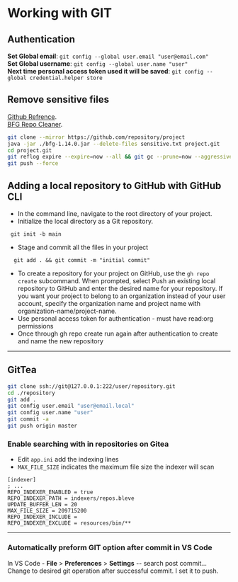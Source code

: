 # Working with GIT

## Authentication

**Set Global email**: `git config --global user.email "user@email.com"`  
**Set Global username**: `git config --global user.name "user"`  
**Next time personal access token used it will be saved**: `git config --global credential.helper store`  

## Remove sensitive files

[Github Refrence](https://docs.github.com/en/authentication/keeping-your-account-and-data-secure/removing-sensitive-data-from-a-repository).  
[BFG Repo Cleaner](https://rtyley.github.io/bfg-repo-cleaner/).

```bash
git clone --mirror https://github.com/repository/project
java -jar ./bfg-1.14.0.jar --delete-files sensitive.txt project.git
cd project.git
git reflog expire --expire=now --all && git gc --prune=now --aggressive
git push --force
```

## Adding a local repository to GitHub with GitHub CLI

- In the command line, navigate to the root directory of your project.
- Initialize the local directory as a Git repository.

```
 git init -b main
```

- Stage and commit all the files in your project

```
  git add . && git commit -m "initial commit"
```

- To create a repository for your project on GitHub, use the `gh repo create` subcommand. When prompted, select Push an existing local repository to GitHub and enter the desired name for your repository. If you want your project to belong to an organization instead of your user account, specify the organization name and project name with organization-name/project-name.
- Use personal access token for authentication - must have read:org permissions
- Once through gh repo create run again after authentication to create and name the new repository

---

## GitTea

```bash
git clone ssh://git@127.0.0.1:222/user/repository.git 
cd ./repository 
git add .
git config user.email "user@email.local" 
git config user.name "user" 
git commit -a
git push origin master
```

### Enable searching with in repositories on Gitea

- Edit `app.ini` add the indexing lines
- `MAX_FILE_SIZE` indicates the maximum file size the indexer will scan

```
[indexer]
; ...
REPO_INDEXER_ENABLED = true
REPO_INDEXER_PATH = indexers/repos.bleve
UPDATE_BUFFER_LEN = 20
MAX_FILE_SIZE = 209715200
REPO_INDEXER_INCLUDE =
REPO_INDEXER_EXCLUDE = resources/bin/**
```

---

### Automatically preform GIT option after commit in VS Code

In VS Code - **File** > **Preferences** > **Settings** -- search post commit... Change to desired git operation after successful commit. I set it to push.
